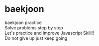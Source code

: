 # baekjoon
baekjoon practice 
<br />Solve problems step by step
<br />Let's practice and improve Javascript Skill!!
<br />Do not give up just keep going
